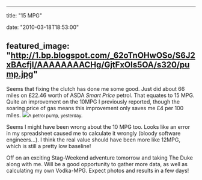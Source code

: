 
---
title: "15 MPG"

date: "2010-03-18T18:53:00"

featured_image: "http://1.bp.blogspot.com/_62oTnOHwOSo/S6J2xBAcfjI/AAAAAAAACHg/GjtFxOIs5OA/s320/pump.jpg"
---


Seems that fixing the clutch has done me some good.  Just did about 66 miles on £22.46 worth of <span>ASDA</span> <span style="font-style: italic;">Smart Price</span> petrol.  That equates to 15 MPG.  Quite an improvement on the 10MPG I previously reported, though the soaring price of gas means this improvement only saves me £4 per 100 miles.
<a href="http://1.bp.blogspot.com/_62oTnOHwOSo/S6J2xBAcfjI/AAAAAAAACHg/GjtFxOIs5OA/s1600-h/pump.jpg"><img src="/images/15-mpg/pump.jpg"/></a><span style="font-size:85%;">A petrol pump, yesterday.</span>

Seems I might have been wrong about the 10 MPG too.  Looks like an error in my spreadsheet caused me to calculate it wrongly (bloody software engineers...).  I think the real value should have been more like 12MPG, which is still a pretty low baseline!

Off on an exciting Stag-Weekend adventure tomorrow and taking The Duke along with me.  Will be a good opportunity to gather more data, as well as calculating my own Vodka-MPG.  Expect photos and results in a few days!